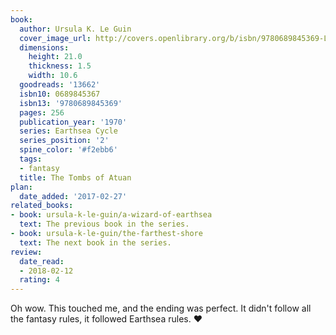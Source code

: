 ```yaml
---
book:
  author: Ursula K. Le Guin
  cover_image_url: http://covers.openlibrary.org/b/isbn/9780689845369-L.jpg
  dimensions:
    height: 21.0
    thickness: 1.5
    width: 10.6
  goodreads: '13662'
  isbn10: 0689845367
  isbn13: '9780689845369'
  pages: 256
  publication_year: '1970'
  series: Earthsea Cycle
  series_position: '2'
  spine_color: '#f2ebb6'
  tags:
  - fantasy
  title: The Tombs of Atuan
plan:
  date_added: '2017-02-27'
related_books:
- book: ursula-k-le-guin/a-wizard-of-earthsea
  text: The previous book in the series.
- book: ursula-k-le-guin/the-farthest-shore
  text: The next book in the series.
review:
  date_read:
  - 2018-02-12
  rating: 4
---
```


Oh wow. This touched me, and the ending was perfect. It didn't follow all the fantasy rules, it followed Earthsea rules.
❤
